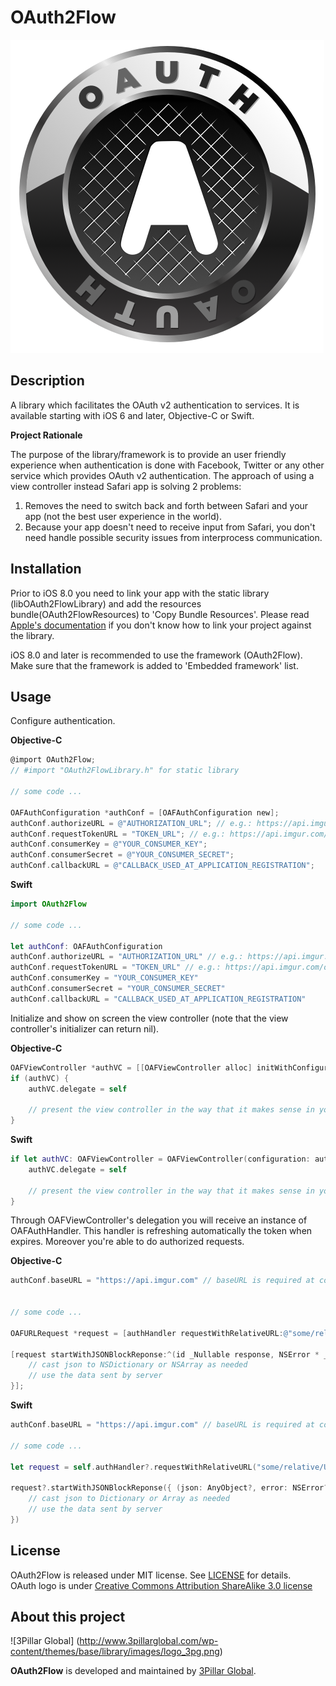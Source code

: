 # OAuth2Flow

![](oauth-2-logo.png)

## Description

A library which facilitates the OAuth v2 authentication to services. It is available starting with iOS 6 and later, Objective-C or Swift.

**Project Rationale**

The purpose of the library/framework is to provide an user friendly experience when authentication is done with Facebook, Twitter or any other service which provides OAuth v2 authentication. The approach of using a view controller instead Safari app is solving 2 problems:

1. Removes the need to switch back and forth between Safari and your app (not the best user experience in the world).
2. Because your app doesn't need to receive input from Safari, you don't need handle possible security issues from interprocess communication.

## Installation

Prior to iOS 8.0 you need to link your app with the static library (libOAuth2FlowLibrary) and add the resources bundle(OAuth2FlowResources) to 'Copy Bundle Resources'.
Please read [Apple's documentation](https://developer.apple.com/library/ios/technotes/iOSStaticLibraries/Articles/configuration.html) if you don't know how to link your project against the library.

iOS 8.0 and later is recommended to use the framework (OAuth2Flow). Make sure that the framework is added to 'Embedded framework' list.

## Usage

Configure authentication.

**Objective-C**

```objective-c
@import OAuth2Flow; 
// #import "OAuth2FlowLibrary.h" for static library

// some code ...

OAFAuthConfiguration *authConf = [OAFAuthConfiguration new];
authConf.authorizeURL = @"AUTHORIZATION_URL"; // e.g.: https://api.imgur.com/oauth2/authorize
authConf.requestTokenURL = "TOKEN_URL"; // e.g.: https://api.imgur.com/oauth2/token
authConf.consumerKey = @"YOUR_CONSUMER_KEY";
authConf.consumerSecret = @"YOUR_CONSUMER_SECRET";
authConf.callbackURL = @"CALLBACK_USED_AT_APPLICATION_REGISTRATION";
```

**Swift**

```swift
import OAuth2Flow 

// some code ...

let authConf: OAFAuthConfiguration
authConf.authorizeURL = "AUTHORIZATION_URL" // e.g.: https://api.imgur.com/oauth2/authorize
authConf.requestTokenURL = "TOKEN_URL" // e.g.: https://api.imgur.com/oauth2/token
authConf.consumerKey = "YOUR_CONSUMER_KEY"
authConf.consumerSecret = "YOUR_CONSUMER_SECRET"
authConf.callbackURL = "CALLBACK_USED_AT_APPLICATION_REGISTRATION"
```

Initialize and show on screen the view controller (note that the view controller's initializer can return nil).

**Objective-C**

```objective-c
OAFViewController *authVC = [[OAFViewController alloc] initWithConfiguration: authConf];
if (authVC) {
	authVC.delegate = self
	
	// present the view controller in the way that it makes sense in your application
}
```

**Swift**

```swift
if let authVC: OAFViewController = OAFViewController(configuration: authConf) {
	authVC.delegate = self
	
	// present the view controller in the way that it makes sense in your application
}
```

Through OAFViewController's delegation you will receive an instance of OAFAuthHandler. This handler is refreshing automatically the token when expires. Moreover you're able to do authorized requests.

**Objective-C**

```objective-c
authConf.baseURL = "https://api.imgur.com" // baseURL is required at configuration


// some code ...

OAFURLRequest *request = [authHandler requestWithRelativeURL:@"some/relative/URL"]; // e.g. viral photos from imgur: @"3/gallery/hot/viral/0.json"

[request startWithJSONBlockReponse:^(id _Nullable response, NSError * _Nullable error) {
	// cast json to NSDictionary or NSArray as needed
	// use the data sent by server
}];
```

**Swift**

```swift
authConf.baseURL = "https://api.imgur.com" // baseURL is required at configuration

// some code ...

let request = self.authHandler?.requestWithRelativeURL("some/relative/URL") // e.g. viral photos from imgur: "3/gallery/hot/viral/0.json" 

request?.startWithJSONBlockReponse({ (json: AnyObject?, error: NSError?) -> Void in
	// cast json to Dictionary or Array as needed
	// use the data sent by server
})
```

## License

OAuth2Flow is released under MIT license. See [LICENSE](http://labs.3pillarglobal.com:12000/ios-workspace/oauth2flow/blob/master/LICENSE) for details.  
OAuth logo is under [Creative Commons Attribution ShareAlike 3.0 license](http://creativecommons.org/licenses/by-sa/3.0/)

## About this project

![3Pillar Global] (http://www.3pillarglobal.com/wp-content/themes/base/library/images/logo_3pg.png)

**OAuth2Flow** is developed and maintained by [3Pillar Global](http://www.3pillarglobal.com/).
